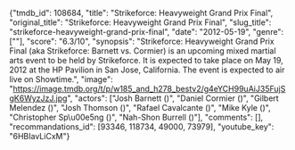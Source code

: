 {"tmdb_id": 108684, "title": "Strikeforce: Heavyweight Grand Prix Final", "original_title": "Strikeforce: Heavyweight Grand Prix Final", "slug_title": "strikeforce-heavyweight-grand-prix-final", "date": "2012-05-19", "genre": [""], "score": "6.3/10", "synopsis": "Strikeforce: Heavyweight Grand Prix Final (aka Strikeforce: Barnett vs. Cormier) is an upcoming mixed martial arts event to be held by Strikeforce. It is expected to take place on May 19, 2012 at the HP Pavilion in San Jose, California. The event is expected to air live on Showtime.", "image": "https://image.tmdb.org/t/p/w185_and_h278_bestv2/g4eYCH99uAiJ35FujSgK6WyzJzJ.jpg", "actors": ["Josh Barnett ()", "Daniel Cormier ()", "Gilbert Melendez ()", "Josh Thomson ()", "Rafael Cavalcante ()", "Mike Kyle ()", "Christopher Sp\u00e5ng ()", "Nah-Shon Burrell ()"], "comments": [], "recommandations_id": [93346, 118734, 49000, 73979], "youtube_key": "6HBIavLiCxM"}